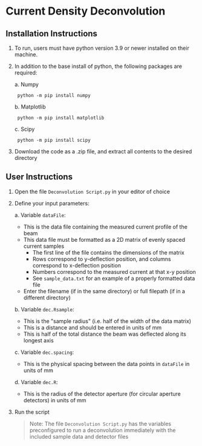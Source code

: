 # Current Density Deconvolution

Installation Instructions
--------------------
1. To run, users must have python version 3.9 or newer installed on their machine.

2. In addition to the base install of python, the following packages are required:

	a. Numpy
	
		python -m pip install numpy

	b. Matplotlib
	
		python -m pip install matplotlib

	c. Scipy
	
		python -m pip install scipy
	
3. Download the code as a .zip file, and extract all contents to the desired directory


User Instructions
--------------------
1. Open the file `Deconvolution Script.py` in your editor of choice

2. Define your input parameters:

      a. Variable `dataFile`: 
      * This is the data file containing the measured current profile of the beam
      * This data file must be formatted as a 2D matrix of evenly spaced current samples
          * The first line of the file contains the dimensions of the matrix
          * Rows correspond to y-deflection position, and columns correspond to x-deflection position
          * Numbers correspond to the measured current at that x-y position
          * See `sample_data.txt` for an example of a properly formatted data file
      * Enter the filename (if in the same directory) or full filepath (if in a different directory)
      
      b. Variable `dec.Rsample`:
      * This is the "sample radius" (i.e. half of the width of the data matrix)
      * This is a distance and should be entered in units of mm
      * This is half of the total distance the beam was deflected along its longest axis
      
      c. Variable `dec.spacing`:
      * This is the physical spacing between the data points in `dataFile` in units of mm
      
      d. Variable `dec.R`:
      * This is the radius of the detector aperture (for circular aperture detectors) in units of mm
      
3. Run the script
	> Note: The file `Deconvolution Script.py` has the variables preconfigured to run a deconvolution immediately with the included sample data and detector files
